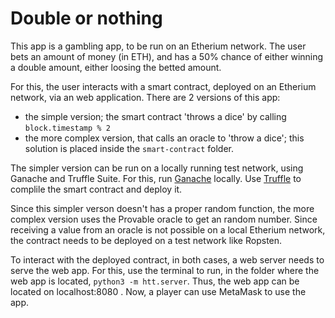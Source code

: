 # Double or nothing

This app is a gambling app, to be run on an Etherium network. The user bets an amount of money (in ETH), and has a 50% chance of either winning a double amount, either loosing the betted amount. 

For this, the user interacts with a smart contract, deployed on an Etherium network, via an web application. There are 2 versions of this app:
 - the simple version; the smart contract 'throws a dice' by calling `block.timestamp % 2` 
 - the more complex version, that calls an oracle to 'throw a dice'; this solution is placed inside the `smart-contract` folder.

 The simpler version can be run on a locally running test network, using Ganache and Truffle Suite. For this, run [Ganache](https://www.trufflesuite.com/ganache) locally. Use [Truffle](https://www.trufflesuite.com/truffle) to complile the smart contract and deploy it. 

 Since this simpler verson doesn't has a proper random function, the more complex version uses the Provable oracle to get an random number. 
 Since receiving a value from an oracle is not possible on a local Etherium network, the contract needs to be deployed on a test network like Ropsten. 

 To interact with the deployed contract, in both cases, a web server needs to serve the web app. For this, use the terminal to run, in the folder where 
 the web app is located, `python3 -m htt.server`. Thus, the web app can be located on localhost:8080 . Now, a player can use MetaMask to use the app.